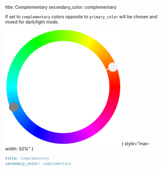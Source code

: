 title: Complementary
secondary_color: complementary

If set to `complementary` colors opposite to `primary_color` will be chosen and mixed for dark/light mode.

![](../../../img/sc_complementary.svg){ style="max-width: 50%" }

```markdown
title: Complementary
secondary_color: complementary
```
